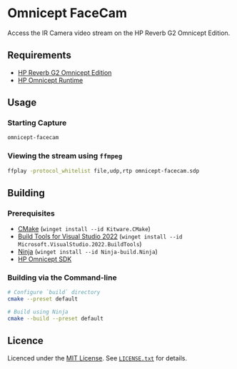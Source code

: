 # Omnicept FaceCam

Access the IR Camera video stream on the HP Reverb G2 Omnicept Edition.

## Requirements

- [HP Reverb G2 Omnicept Edition](https://store.steampowered.com/app/1613900/HP_Reverb_G2_Omnicept_Edition/)
- [HP Omnicept Runtime](https://developers.hp.com/omnicept/downloads/hp-omnicept-runtime)

## Usage

### Starting Capture

```sh
omnicept-facecam
```

### Viewing the stream using `ffmpeg`

```sh
ffplay -protocol_whitelist file,udp,rtp omnicept-facecam.sdp
```

## Building

### Prerequisites

- [CMake](https://cmake.org/) (`winget install --id Kitware.CMake`)
- [Build Tools for Visual Studio 2022](https://visualstudio.microsoft.com/downloads/?q=build+tools#build-tools-for-visual-studio-2022) (`winget install --id Microsoft.VisualStudio.2022.BuildTools`)
- [Ninja](https://ninja-build.org/) (`winget install --id Ninja-build.Ninja`)
- [HP Omnicept SDK](https://developers.hp.com/omnicept/downloads)

### Building via the Command-line

```sh
# Configure `build` directory
cmake --preset default

# Build using Ninja
cmake --build --preset default
```

## Licence

Licenced under the [MIT License](https://choosealicense.com/licenses/mit/). See [`LICENSE.txt`](LICENSE.txt) for details.
